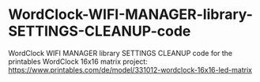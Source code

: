 # WordClock-WIFI-MANAGER-library-SETTINGS-CLEANUP-code

WordClock WIFI MANAGER library SETTINGS CLEANUP code for the printables WordClock 16x16 matrix project:
https://www.printables.com/de/model/331012-wordclock-16x16-led-matrix
